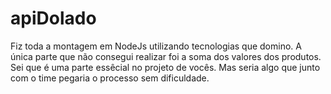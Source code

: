 # apiDolado

Fiz toda a montagem em NodeJs utilizando tecnologias que domino. A única parte que não consegui realizar foi a soma dos valores dos produtos. Sei que é uma parte essêcial no projeto de vocês. Mas seria algo que junto com o time pegaria o processo sem dificuldade.

